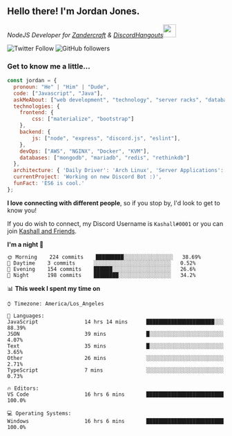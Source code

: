 <h2> Hello there! I'm Jordan Jones.</h2>
<p><em>NodeJS Developer for <a href="https://github.com/Zandercraft">Zandercraft</a> & <a href="https://github.com/DiscordHangouts">DiscordHangouts</a><img src="https://media.giphy.com/media/WUlplcMpOCEmTGBtBW/giphy.gif" width="30"></em></p>

![Twitter Follow](https://img.shields.io/twitter/follow/kashalls?label=Follow)
![GitHub followers](https://img.shields.io/github/followers/kashalls?label=Follow&style=social)

### Get to know me a little...

```javascript
const jordan = {
  pronoun: "He" | "Him" | "Dude",
  code: ["Javascript", "Java"],
  askMeAbout: ["web development", "technology", "server racks", "databases"],
  technologies: {
    frontend: {
        css: ["materialize", "bootstrap"]
    },
    backend: {
        js: ["node", "express", "discord.js", "eslint"],
    },
    devOps: ["AWS", "NGINX", "Docker", "KVM"],
    databases: ["mongodb", "mariadb", "redis", "rethinkdb"]
  },
  architecture: { 'Daily Driver': 'Arch Linux', 'Server Applications': 'Ubuntu Focal' },
  currentProject: 'Working on new Discord Bot :)',
  funFact: 'ES6 is cool.'
};
```

<b>I love connecting with different people</b>, so if you stop by, I'd look to get to know you!

If you do wish to connect, my Discord Username is `Kashall#0001` or you can join <a href="https://discord.gg/Xv7WKN">Kashall and Friends</a>.

<!--START_SECTION:waka-->
**I'm a night 🦉** 

```text
🌞 Morning    224 commits    █████████░░░░░░░░░░░░░░░░   38.69% 
🌆 Daytime    3 commits      ░░░░░░░░░░░░░░░░░░░░░░░░░   0.52% 
🌃 Evening    154 commits    ██████░░░░░░░░░░░░░░░░░░░   26.6% 
🌙 Night      198 commits    ████████░░░░░░░░░░░░░░░░░   34.2%

```


📊 **This week I spent my time on** 

```text
⌚︎ Timezone: America/Los_Angeles

💬 Languages: 
JavaScript               14 hrs 14 mins      ██████████████████████░░░   88.39% 
JSON                     39 mins             █░░░░░░░░░░░░░░░░░░░░░░░░   4.07% 
Text                     35 mins             █░░░░░░░░░░░░░░░░░░░░░░░░   3.65% 
Other                    26 mins             ░░░░░░░░░░░░░░░░░░░░░░░░░   2.71% 
TypeScript               7 mins              ░░░░░░░░░░░░░░░░░░░░░░░░░   0.73%

🔥 Editors: 
VS Code                  16 hrs 6 mins       █████████████████████████   100.0%

💻 Operating Systems: 
Windows                  16 hrs 6 mins       █████████████████████████   100.0%

```


<!--END_SECTION:waka-->

